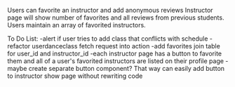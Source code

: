 Users can favorite an instructor and add anonymous reviews
Instructor page will show number of favorites and all reviews from previous students.
Users maintain an array of favorited instructors.


To Do List:
-alert if user tries to add class that conflicts with schedule
-refactor userdanceclass fetch request into action
-add favorites join table for user_id and instructor_id
-each instructor page has a button to favorite them and all of a user's favorited instructors are listed on their profile page
-maybe create separate button component? That way can easily add button to instructor show page without rewriting code
